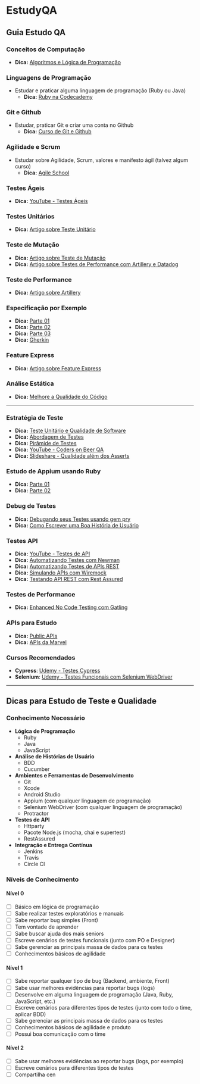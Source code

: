 # EstudyQA

## Guia Estudo QA

### Conceitos de Computação
- **Dica:** [Algoritmos e Lógica de Programação](https://udemy.com/course/algoritmos-logica-programacao/learn/lecture/9762578#overview)

### Linguagens de Programação
- Estudar e praticar alguma linguagem de programação (Ruby ou Java)
  - **Dica:** [Ruby na Codecademy](https://codecademy.com/learn/learn-ruby)

### Git e Github
- Estudar, praticar Git e criar uma conta no Github
  - **Dica:** [Curso de Git e Github](https://www.udemy.com/course/git-e-github-do-basico-ao-avancado-c-gist-e-github-pages/)

### Agilidade e Scrum
- Estudar sobre Agilidade, Scrum, valores e manifesto ágil (talvez algum curso)
  - **Dica:** [Agile School](https://agileschool.com.br/)

### Testes Ágeis
- **Dica:** [YouTube - Testes Ágeis](https://www.youtube.com/watch?v=P4M6mMnGjdk&list=PLf8x7B3nFTl35YeZN7kDWabmIMH17IyiE)

### Testes Unitários
- **Dica:** [Artigo sobre Teste Unitário](https://medium.com/assertqualityassurance/teste-unit%C3%A1rio-e-qualidade-de-software-acce7b9c537)

### Teste de Mutação
- **Dica:** [Artigo sobre Teste de Mutação](https://dev.to/paulogoncalvesbh/testes-de-mutacao-1c7p)
- **Dica:** [Artigo sobre Testes de Performance com Artillery e Datadog](https://medium.com/assertqualityassurance/testes-de-performance-com-artillery-e-datadog-2f2265134202)

### Teste de Performance
- **Dica:** [Artigo sobre Artillery](https://medium.com/digitalproductsdev/https-medium-com-barbaromatrix-artilharia-pesada-na-sua-api-com-artillery-e480cb6220ca)

### Especificação por Exemplo
- **Dica:** [Parte 01](https://imasters.com.br/desenvolvimento/especificacao-por-exemplo-como-ela-e-parte-01)
- **Dica:** [Parte 02](https://imasters.com.br/desenvolvimento/especificacao-por-exemplo-como-ela-e-parte-02)
- **Dica:** [Parte 03](https://imasters.com.br/desenvolvimento/especificacao-por-exemplo-como-ela-e-parte-03)
- **Dica:** [Gherkin](https://blog.onedaytesting.com.br/gherkin/)

### Feature Express
- **Dica:** [Artigo sobre Feature Express](https://medium.com/assertqualityassurance/feature-express-uma-forma-elegante-de-expor-as-features-criadas-para-os-stakeholders-4dc2e46934f7)

### Análise Estática
- **Dica:** [Melhore a Qualidade do Código](https://medium.com/automa%C3%A7%C3%A3o-com-batista/melhore-a-qualidade-do-c%C3%B3digo-dos-seus-testes-automatizados-com-code-climate-491efd5dba59)

---

### Estratégia de Teste
- **Dica:** [Teste Unitário e Qualidade de Software](https://medium.com/assertqualityassurance/teste-unit%C3%A1rio-e-qualidade-de-software-acce7b9c537)
- **Dica:** [Abordagem de Testes](https://medium.com/assertqualityassurance/abordagem-de-testes-212b6238f0c3)
- **Dica:** [Pirâmide de Testes](https://medium.com/creditas-tech/a-pirâmide-de-testes-a0faec465cc2)
- **Dica:** [YouTube - Coders on Beer QA](https://www.youtube.com/watch?v=gVJ1Lap-JYA)
- **Dica:** [Slideshare - Qualidade além dos Asserts](https://www.slideshare.net/ConcreteS/qualidade-alm-dos-asserts-coders-on-beer-qa)

### Estudo de Appium usando Ruby
- **Dica:** [Parte 01](https://imasters.com.br/back-end/estudo-do-appium-usando-ruby-parte-01)
- **Dica:** [Parte 02](https://imasters.com.br/back-end/estudo-do-appium-usando-ruby-parte-02-2)

### Debug de Testes
- **Dica:** [Debugando seus Testes usando gem pry](https://imasters.com.br/back-end/debugando-seus-testes-usando-gem-pry)
- **Dica:** [Como Escrever uma Boa História de Usuário](https://viniciuspessoni.com/2018/06/21/como-escrever-uma-boa-historia-de-usuario-user-story-para-automaizar-com-bdd/)

### Testes API
- **Dica:** [YouTube - Testes de API](https://www.youtube.com/watch?v=VqVQ7vHY32o&list=PLf8x7B3nFTl17WeEVj405tHlstiq1kNBX&index=2)
- **Dica:** [Automatizando Testes com Newman](https://medium.com/digitalproductsdev/newman-automatizando-seus-testes-7f7d048630e1)
- **Dica:** [Automatizando Testes de APIs REST](https://renatogroffe.medium.com/automatizando-testes-de-apis-rest-com-postman-newman-a90f0d90df09)
- **Dica:** [Simulando APIs com Wiremock](https://medium.com/digitalproductsdev/wiremock-uma-solu%C3%A7%C3%A3o-para-simular-uma-api-da-qual-dependemos-que-n%C3%A3o-existe-ou-n%C3%A3o-est%C3%A1-completa-8ddaec8dba4b)
- **Dica:** [Testando API REST com Rest Assured](https://www.udemy.com/course/testando-api-rest-com-rest-assured/learn/lecture/14737898#content)

### Testes de Performance
- **Dica:** [Enhanced No Code Testing com Gatling](https://gatling-io.cdn.ampproject.org/c/s/gatling.io/blog/enhanced-no-code-testing?hs_amp=true)

### APIs para Estudo
- **Dica:** [Public APIs](https://github.com/public-apis/public-apis)
- **Dica:** [APIs da Marvel](https://developer.marvel.com/)

### Cursos Recomendados
- **Cypress**: [Udemy - Testes Cypress](https://www.udemy.com/course/testes-cypress/)
- **Selenium**: [Udemy - Testes Funcionais com Selenium WebDriver](https://www.udemy.com/course/testes-funcionais-com-selenium-webdriver/)

---

## Dicas para Estudo de Teste e Qualidade

### Conhecimento Necessário
- **Lógica de Programação**
  - Ruby
  - Java
  - JavaScript
- **Análise de Histórias de Usuário**
  - BDD
  - Cucumber
- **Ambientes e Ferramentas de Desenvolvimento**
  - Git
  - Xcode
  - Android Studio
  - Appium (com qualquer linguagem de programação)
  - Selenium WebDriver (com qualquer linguagem de programação)
  - Protractor
- **Testes de API**
  - Httparty
  - Pacote Node.js (mocha, chai e supertest)
  - RestAssured
- **Integração e Entrega Contínua**
  - Jenkins
  - Travis
  - Circle CI

### Níveis de Conhecimento

#### Nível 0
- [ ] Básico em lógica de programação
- [ ] Sabe realizar testes exploratórios e manuais
- [ ] Sabe reportar bug simples (Front)
- [ ] Tem vontade de aprender
- [ ] Sabe buscar ajuda dos mais seniors
- [ ] Escreve cenários de testes funcionais (junto com PO e Designer)
- [ ] Sabe gerenciar as principais massa de dados para os testes
- [ ] Conhecimentos básicos de agilidade

#### Nível 1
- [ ] Sabe reportar qualquer tipo de bug (Backend, ambiente, Front)
- [ ] Sabe usar melhores evidências para reportar bugs (logs)
- [ ] Desenvolve em alguma linguagem de programação (Java, Ruby, JavaScript, etc.)
- [ ] Escreve cenários para diferentes tipos de testes (junto com todo o time, aplicar BDD)
- [ ] Sabe gerenciar as principais massa de dados para os testes
- [ ] Conhecimentos básicos de agilidade e produto
- [ ] Possui boa comunicação com o time

#### Nível 2
- [ ] Sabe usar melhores evidências ao reportar bugs (logs, por exemplo)
- [ ] Escreve cenários para diferentes tipos de testes
- [ ] Compartilha cen
